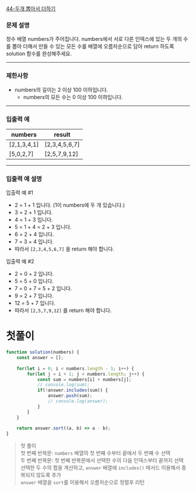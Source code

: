 [44-두개 뽑아서 더하기](../codes/44두개_뽑아서_더하기.js)   

### **문제 설명**

정수 배열 numbers가 주어집니다. numbers에서 서로 다른 인덱스에 있는 두 개의 수를 뽑아 더해서 만들 수 있는 모든 수를 배열에 오름차순으로 담아 return 하도록 solution 함수를 완성해주세요.

---

### 제한사항

- numbers의 길이는 2 이상 100 이하입니다.
    - numbers의 모든 수는 0 이상 100 이하입니다.

---

### 입출력 예

| numbers | result |
| --- | --- |
| [2,1,3,4,1] | [2,3,4,5,6,7] |
| [5,0,2,7] | [2,5,7,9,12] |

---

### 입출력 예 설명

입출력 예 #1

- 2 = 1 + 1 입니다. (1이 numbers에 두 개 있습니다.)
- 3 = 2 + 1 입니다.
- 4 = 1 + 3 입니다.
- 5 = 1 + 4 = 2 + 3 입니다.
- 6 = 2 + 4 입니다.
- 7 = 3 + 4 입니다.
- 따라서 `[2,3,4,5,6,7]` 을 return 해야 합니다.

입출력 예 #2

- 2 = 0 + 2 입니다.
- 5 = 5 + 0 입니다.
- 7 = 0 + 7 = 5 + 2 입니다.
- 9 = 2 + 7 입니다.
- 12 = 5 + 7 입니다.
- 따라서 `[2,5,7,9,12]` 를 return 해야 합니다.  

# 첫풀이  
```jsx
function solution(numbers) {
    const answer = [];
    
    for(let i = 0; i < numbers.length - 1; i++) {
        for(let j = i + 1; j < numbers.length; j++) {
            const sum = numbers[i] + numbers[j];
            // console.log(sum);
            if(!answer.includes(sum)) {
                answer.push(sum);
                // console.log(answer);
            }
        }
    }
    
    return answer.sort((a, b) => a - b);
}
```
> 첫 풀이  
> 첫 번째 반복문: `numbers` 배열의 첫 번째 수부터 끝에서 두 번째 수 선택  
> 두 번째 반복문: 첫 번째 반복문에서 선택한 수의 다음 인덱스부터 끝까지 선택  
> 선택한 두 수의 합을 계산하고, `answer` 배열에 `includes()` 메서드 이용해서 중복되지 않도록 추가  
> `answer` 배열을 `sort`를 이용해서 오름차순으로 정렬후 리턴  